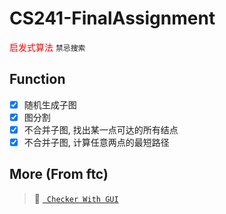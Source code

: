 # CS241-FinalAssignment

<font color = red>启发式算法</font>  `禁忌搜索`
## Function

- [x] 随机生成子图
- [x] 图分割
- [x] 不合并子图, 找出某一点可达的所有结点
- [x] 不合并子图, 计算任意两点的最短路径

## More (From ftc)
> :link: [` Checker With GUI`](https://github.com/fangtiancheng/checker)
